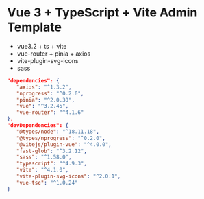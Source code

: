 # Vue 3 + TypeScript + Vite Admin Template

- vue3.2 + ts + vite
- vue-router + pinia + axios
- vite-plugin-svg-icons
- sass


```json
"dependencies": {
   "axios": "^1.3.2",
   "nprogress": "^0.2.0",
   "pinia": "^2.0.30",
   "vue": "^3.2.45",
   "vue-router": "^4.1.6"
},
"devDependencies": {
   "@types/node": "^18.11.18",
   "@types/nprogress": "^0.2.0",
   "@vitejs/plugin-vue": "^4.0.0",
   "fast-glob": "^3.2.12",
   "sass": "^1.58.0",
   "typescript": "^4.9.3",
   "vite": "^4.1.0",
   "vite-plugin-svg-icons": "^2.0.1",
   "vue-tsc": "^1.0.24"
}
```